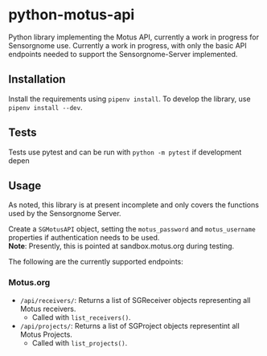 
# python-motus-api

Python library implementing the Motus API, currently a work in progress for Sensorgnome use. Currently a work in progress, with only the basic API endpoints needed to support the Sensorgnome-Server implemented.

## Installation

Install the requirements using `pipenv install`. To develop the library, use `pipenv install --dev`.

## Tests

Tests use pytest and can be run with `python -m pytest` if development depen

## Usage

As noted, this library is at present incomplete and only covers the functions used by the Sensorgnome Server.

Create a `SGMotusAPI` object, setting the `motus_password` and `motus_username` properties if authentication needs to be used. \
**Note**: Presently, this is pointed at sandbox.motus.org during testing.

The following are the currently supported endpoints:

### Motus.org

- `/api/receivers/`: Returns a list of SGReceiver objects representing all Motus receivers.
  - Called with `list_receivers()`.
- `/api/projects/`: Returns a list of SGProject objects representint all Motus Projects.
  - Called with `list_projects()`.
